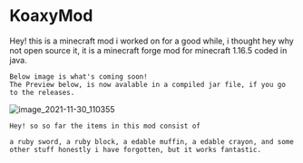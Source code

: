 # KoaxyMod
Hey! this is a minecraft mod i worked on for a good while, i thought hey why not open source it, it is a minecraft forge mod for minecraft 1.16.5 coded in java.


```
Below image is what's coming soon!
The Preview below, is now avalable in a compiled jar file, if you go to the releases.
```

![image_2021-11-30_110355](https://user-images.githubusercontent.com/92256387/144035908-5ff76992-3f87-41f3-9102-9230d551cd4d.png)



```
Hey! so so far the items in this mod consist of

a ruby sword, a ruby block, a edable muffin, a edable crayon, and some other stuff honestly i have forgotten, but it works fantastic.

```
